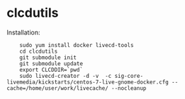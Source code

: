 # clcdutils

Installation:

		sudo yum install docker livecd-tools
		cd clcdutils
		git submodule init
		git submodule update
		export CLCDDIR=`pwd`
		sudo livecd-creator -d -v  -c sig-core-livemedia/kickstarts/centos-7-live-gnome-docker.cfg --cache=/home/user/work/livecache/ --nocleanup

